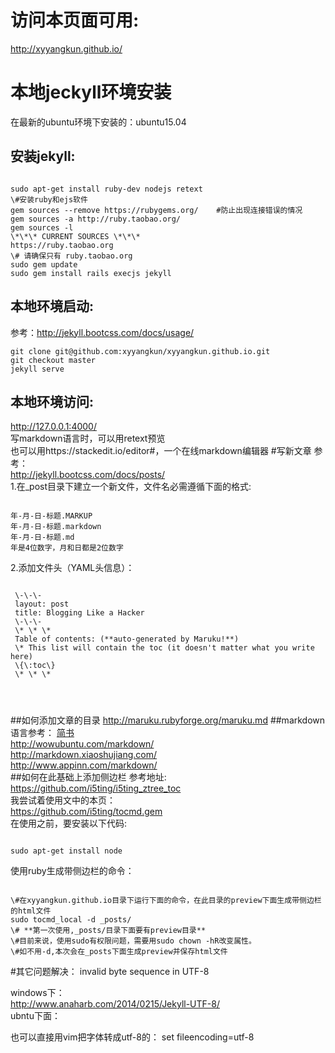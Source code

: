 # 访问本页面可用:

http://xyyangkun.github.io/

# 本地jeckyll环境安装
在最新的ubuntu环境下安装的：ubuntu15.04

## 安装jekyll:
<pre><code>
sudo apt-get install ruby-dev nodejs retext  
\#安装ruby和ejs软件
gem sources --remove https://rubygems.org/    #防止出现连接错误的情况
gem sources -a http://ruby.taobao.org/
gem sources -l
\*\*\* CURRENT SOURCES \*\*\*
https://ruby.taobao.org
\# 请确保只有 ruby.taobao.org
sudo gem update
sudo gem install rails execjs jekyll
</code></pre>
## 本地环境启动:
参考：<http://jekyll.bootcss.com/docs/usage/>
<pre><code>git clone git@github.com:xyyangkun/xyyangkun.github.io.git
git checkout master
jekyll serve</code></pre>
## 本地环境访问:
http://127.0.0.1:4000/  
写markdown语言时，可以用retext预览  
也可以用https://stackedit.io/editor#，一个在线markdown编辑器
#写新文章
参考：  
<http://jekyll.bootcss.com/docs/posts/>  
1.在_post目录下建立一个新文件，文件名必需遵循下面的格式:  
<pre><code>
年-月-日-标题.MARKUP
年-月-日-标题.markdown
年-月-日-标题.md
年是4位数字，月和日都是2位数字
</code></pre>
2.添加文件头（YAML头信息）： 
 <pre><code>
 \-\-\-
 layout: post
 title: Blogging Like a Hacker
 \-\-\-
 \* \* \*
 Table of contents: (**auto-generated by Maruku!**)
 \* This list will contain the toc (it doesn't matter what you write here)
 \{\:toc\}
 \* \* \*


 </code></pre>
##如何添加文章的目录
<http://maruku.rubyforge.org/maruku.md>
##markdown语言参考：
[简书](http://www.jianshu.com/p/q81RER)  
<http://wowubuntu.com/markdown/>  
<http://markdown.xiaoshujiang.com/>  
<http://www.appinn.com/markdown/>  
##如何在此基础上添加侧边栏
参考地址:  
<https://github.com/i5ting/i5ting_ztree_toc>  
我尝试着使用文中的本页：  
<https://github.com/i5ting/tocmd.gem>  
在使用之前，要安装以下代码:
<pre><code>
sudo apt-get install node 
</code></pre>
使用ruby生成带侧边栏的命令：
<pre><code>
\#在xyyangkun.github.io目录下运行下面的命令，在此目录的preview下面生成带侧边栏的html文件
sudo tocmd_local -d _posts/
\# **第一次使用,_posts/目录下面要有preview目录**
\#目前来说，使用sudo有权限问题，需要用sudo chown -hR改变属性。
\#如不用-d,本次会在_posts下面生成preview并保存html文件
</code></pre>
#其它问题解决：
invalid byte sequence in UTF-8  

windows下：  
http://www.anaharb.com/2014/0215/Jekyll-UTF-8/  
ubntu下面：


也可以直接用vim把字体转成utf-8的：
set fileencoding=utf-8

